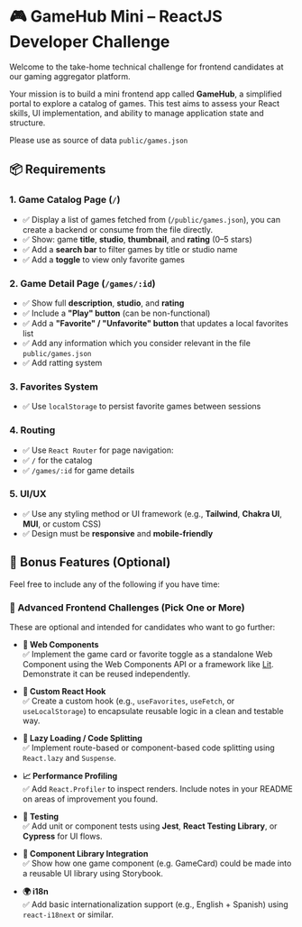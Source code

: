 # 🎮 GameHub Mini – ReactJS Developer Challenge

Welcome to the take-home technical challenge for frontend candidates at our gaming aggregator platform.

Your mission is to build a mini frontend app called **GameHub**, a simplified portal to explore a catalog of games. This test aims to assess your React skills, UI implementation, and ability to manage application state and structure.

Please use as source of data `public/games.json`

## 📦 Requirements

### 1. Game Catalog Page (`/`)

- ✅ Display a list of games fetched from (`/public/games.json`), you can create a backend or consume from the file directly.
- ✅ Show: game **title**, **studio**, **thumbnail**, and **rating** (0–5 stars)
- ✅ Add a **search bar** to filter games by title or studio name
- ✅ Add a **toggle** to view only favorite games

### 2. Game Detail Page (`/games/:id`)

- ✅ Show full **description**, **studio**, and **rating**
- ✅ Include a **"Play" button** (can be non-functional)
- ✅ Add a **"Favorite" / "Unfavorite" button** that updates a local favorites list
- ✅ Add any information which you consider relevant in the file `public/games.json`
- ✅ Add ratting system

### 3. Favorites System

- ✅ Use `localStorage` to persist favorite games between sessions

### 4. Routing

- ✅ Use `React Router` for page navigation:
- ✅ `/` for the catalog
- ✅ `/games/:id` for game details

### 5. UI/UX

- ✅ Use any styling method or UI framework (e.g., **Tailwind**, **Chakra UI**, **MUI**, or custom CSS)
- ✅ Design must be **responsive** and **mobile-friendly**

## 🎯 Bonus Features (Optional)

Feel free to include any of the following if you have time:

### 🌟 Advanced Frontend Challenges (Pick One or More)

These are optional and intended for candidates who want to go further:

- **🔌 Web Components**  
  ✅ Implement the game card or favorite toggle as a standalone Web Component using the Web Components API or a framework like [Lit](https://lit.dev/). Demonstrate it can be reused independently.

- **🧠 Custom React Hook**  
  ✅ Create a custom hook (e.g., `useFavorites`, `useFetch`, or `useLocalStorage`) to encapsulate reusable logic in a clean and testable way.

- **🚀 Lazy Loading / Code Splitting**  
  ✅ Implement route-based or component-based code splitting using `React.lazy` and `Suspense`.

- **📈 Performance Profiling**  
  ✅ Add `React.Profiler` to inspect renders. Include notes in your README on areas of improvement you found.

- **🧪 Testing**  
  ✅ Add unit or component tests using **Jest**, **React Testing Library**, or **Cypress** for UI flows.

- **🧩 Component Library Integration**  
  ✅ Show how one game component (e.g. GameCard) could be made into a reusable UI library using Storybook.

- **🌍 i18n**  
  ✅ Add basic internationalization support (e.g., English + Spanish) using `react-i18next` or similar.



